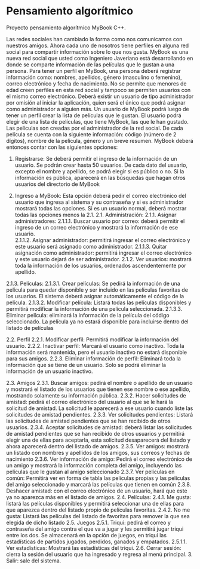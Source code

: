 # Pensamiento algorítmico
Proyecto pensamiento algorítmico MyBook C++.

Las redes sociales han cambiado la forma como nos comunicamos con nuestros amigos. Ahora cada uno de nosotros tiene perfiles en alguna red social para compartir información sobre lo que nos gusta. MyBook es una nueva red social que usted como Ingeniero Javeriano está desarrollando en donde se comparte información de las películas que le gustan a una persona. Para tener un perfil en MyBook, una persona deberá registrar información como: nombres, apellidos, género (masculino o femenino), correo electrónico y fecha de nacimiento. No se permite que menores de edad creen perfiles en esta red social y tampoco se permiten usuarios con el mismo correo electrónico. Deberá existir un usuario de tipo administrador por omisión al iniciar la aplicación, quien será el único que podrá asignar como administrador a alguien más.
Un usuario de MyBook podrá luego de tener un perfil crear la lista de películas que le gustan. El usuario podrá elegir de una lista de películas, que tiene MyBook, las que le han gustado. Las películas son creadas por el administrador de la red social. De cada película se cuenta con la siguiente información: código (número de 2 dígitos), nombre de la película, género y un breve resumen.
MyBook deberá entonces contar con las siguientes opciones:

1.	Registrarse: Se deberá permitir el ingreso de la información de un usuario. Se podrán crear hasta 50 usuarios. De cada dato del usuario, excepto el nombre y apellido, se podrá elegir si es público o no. Si la información es pública, aparecerá en las búsquedas que hagan otros usuarios del directorio de MyBook

2.	Ingreso a MyBook: Esta opción deberá pedir el correo electrónico del usuario que ingresa al sistema y su contraseña y si es administrador mostrará todas las opciones. Si es un usuario normal, deberá mostrar todas las opciones menos la 2.1.
2.1.	Administración: 
2.1.1.	Asignar administradores:
2.1.1.1.	 Buscar usuario por correo: deberá permitir el ingreso de un correo electrónico y mostrará la información de ese usuario.  
2.1.1.2.	 Asignar administrador: permitirá ingresar el correo electrónico y este usuario será asignado como administrador.
2.1.1.3.	 Quitar asignación como administrador: permitirá ingresar el correo electrónico y este usuario dejará de ser administrador. 
2.1.2.	Ver usuarios: mostrará toda la información de los usuarios, ordenados ascendentemente por apellido.

2.1.3.	Películas:
2.1.3.1.	 Crear películas: Se pedirá la información de una película para quedar disponible y ser incluido en las películas favoritas de los usuarios. El sistema deberá asignar automáticamente el código de la película.
2.1.3.2.	 Modificar película: Listará todas las películas disponibles y permitirá modificar la información de una película seleccionada. 
2.1.3.3.	 Eliminar película: eliminará la información de la película del código seleccionado. La película ya no estará disponible para incluirse dentro del listado de películas

2.2.	Perfil
2.2.1.	Modificar perfil: Permitirá modificar la información del usuario.
2.2.2.	 Inactivar perfil: Marcará el usuario como inactivo.  Toda la información será mantenida, pero el usuario inactivo no estará disponible para sus amigos.
2.2.3.	Eliminar información de perfil: Eliminará toda la información que se tiene de un usuario. Solo se podrá eliminar la información de un usuario inactivo.

2.3.	Amigos 
2.3.1.	 Buscar amigos: pedirá el nombre o apellido de un usuario y mostrará el listado de los usuarios que tienen ese nombre o ese apellido, mostrando solamente su información pública.
2.3.2.	 Hacer solicitudes de amistad: pedirá el correo electrónico del usuario al que se le hará la solicitud de amistad. La solicitud le aparecerá a ese usuario cuando liste las solicitudes de amistad pendientes.
2.3.3.	 Ver solicitudes pendientes: Listará las solicitudes de amistad pendientes que se han recibido de otros usuarios.
2.3.4.	 Aceptar solicitudes de amistad: deberá listar las solicitudes de amistad pendientes que se han recibido de otros usuarios y permitirá elegir una de ellas para aceptarla, esta solicitud desaparecerá del listado y ahora aparecerá dentro del listado de amigos.
2.3.5.	 Ver amigos: mostrará un listado con nombres y apellidos de los amigos, sus correos y fechas de nacimiento
2.3.6.	 Ver información de amigo: Pedirá el correo electrónico de un amigo y mostrará la información completa del amigo, incluyendo las películas que le gustan al amigo seleccionado
2.3.7.	 Ver películas en común: Permitirá ver en forma de tabla las películas propias y las películas del amigo seleccionado y marcará las películas que tienen en común
2.3.8.	 Deshacer amistad: con el correo electrónico de un usuario, hará que este ya no aparezca más en el listado de amigos.
2.4.	 Películas:
2.4.1.	 Me gusta: listará las películas disponibles y permitirá seleccionar una de ellas para que aparezca dentro del listado propio de películas favoritas.
2.4.2.	 No me gusta: Listará las películas del listado de favoritas para remover la que sea elegida de dicho listado
2.5.	 Juegos
2.5.1.	 Triqui: pedirá el correo y contraseña del amigo contra el que va a jugar y les permitirá jugar triqui entre los dos. Se almacenará en la opción de juegos, en triqui las estadísticas de partidos jugados, perdidos, ganados y empatados.
2.5.1.1.	Ver estadísticas: Mostrará las estadísticas del triqui.
2.6.	Cerrar sesión: cierra la sesión del usuario que ha ingresado y regresa al menú principal. 
3.	Salir: sale del sistema.

